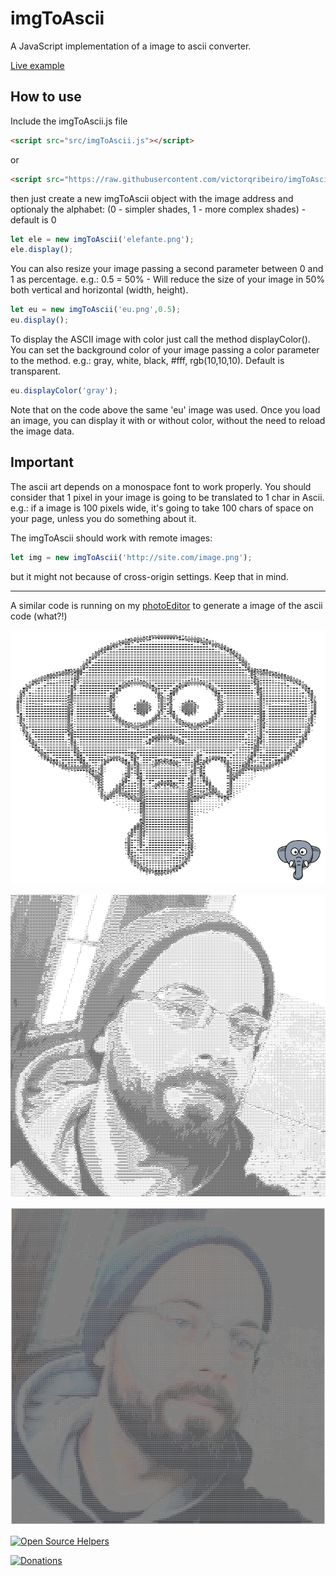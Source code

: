 # imgToAscii

A JavaScript implementation of a image to ascii converter.

[Live example](https://victorqribeiro.github.io/imgToAscii/)

## How to use

Include the imgToAscii.js file
```html
<script src="src/imgToAscii.js"></script>
```
or
```html
<script src="https://raw.githubusercontent.com/victorqribeiro/imgToAscii/v1.3/src/imgToAscii.js"></script>

```
then just create a new imgToAscii object with the image address and optionaly the alphabet: (0 - simpler shades, 1 - more complex shades) - default is 0

```javascript
let ele = new imgToAscii('elefante.png');
ele.display();
```

You can also resize your image passing a second parameter between 0 and 1 as percentage. e.g.: 0.5 = 50% - Will reduce the size of your image in 50% both vertical and horizontal (width, height).

```javascript
let eu = new imgToAscii('eu.png',0.5);
eu.display();
```

To display the ASCII image with color just call the method displayColor(). You can set the background color of your image passing a color parameter to the method. e.g.: gray, white, black, #fff, rgb(10,10,10). Default is transparent.

```javascript
eu.displayColor('gray');
```

Note that on the code above the same 'eu' image was used. Once you load an image, you can display it with or without color, without the need to reload the image data.

## Important

The ascii art depends on a monospace font to work properly. You should consider that 1 pixel in your image is going to be translated to 1 char in Ascii. e.g.: if a image is 100 pixels wide, it's going to take 100 chars of space on your page, unless you do something about it.

The imgToAscii should work with remote images:
```javascript
let img = new imgToAscii('http://site.com/image.png');
```
but it might not because of cross-origin settings. Keep that in mind.

----

A similar code is running on my [photoEditor](https://victorribeiro.com/photoEditor) to generate a image of the ascii code (what?!)

![result](img/ele.png)

![result](img/eu-ascii.png)

![result](img/eu-ascii-color.png)

[![Open Source Helpers](https://www.codetriage.com/victorqribeiro/imgtoascii/badges/users.svg)](https://www.codetriage.com/victorqribeiro/imgtoascii)

[![Donations](https://www.paypalobjects.com/en_US/i/btn/btn_donateCC_LG.gif)](https://www.paypal.com/cgi-bin/webscr?cmd=_donations&business=victorqribeiro%40gmail%2ecom&lc=BR&item_name=Victor%20Ribeiro&item_number=donation&currency_code=USD&bn=PP%2dDonationsBF%3abtn_donateCC_LG%2egif%3aNonHosted)

